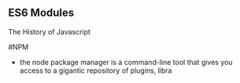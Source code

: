 ## ES6 Modules

The History of Javascript

#NPM
- the node package manager is a command-line tool that gives you access to a gigantic repository of plugins, libra
